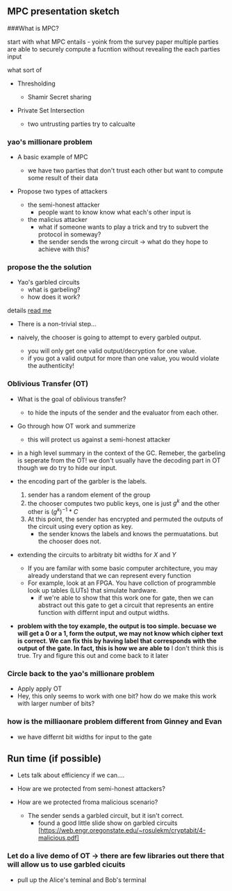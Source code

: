 ## MPC presentation sketch

###What is MPC?

start with what MPC entails - yoink from the survey paper
multiple parties are able to securely compute a fucntion without revealing the each parties input

what sort of 

* Thresholding
    * Shamir Secret sharing

* Private Set Intersection
    * two untrusting parties try to calcualte 
### yao's millionare problem

* A basic example of MPC
    * we have two parties that don't trust each other but want to compute some result of their data

* Propose two types of attackers
    * the semi-honest attacker
        * people want to know know what each's other input is
    * the malicius attacker
        * what if someone wants to play a trick and try to subvert the protocol in someway?
        * the sender sends the wrong circuit -> what do they hope to achieve with this?

### propose the the solution

* Yao's garbled circuits
    * what is garbeling?
    * how does it work?

details [read me](./gc_intro.md)


* There is a non-trivial step...

* naively, the chooser is going to attempt to every garbled output.
    * you will only get one valid output/decryption for one value.
    * if you got a valid output for more than one value, you would violate the authenticity!

### Oblivious Transfer (OT)
* What is the goal of oblivious transfer?
    * to hide the inputs of the sender and the evaluator from each other.

* Go through how OT work and summerize
    * this will protect us against a semi-honest attacker

* in a high level summary in the context of the GC. Remeber, the garbeling is seperate from the OT! we don't usually have the decoding part in OT though we do try to hide our input.
* the encoding part of the garbler is the labels.
    1. sender has a random element of the group
    2. the chooser computes two public keys, one is just $g^k$ and the other other is $(g^k)^{-1}*C$
    3. At this point, the sender has encrypted and permuted the outputs of the circuit using every option as key.
        * the sender knows the labels and knows the permuatations. but the chooser does not.

* extending the circuits to arbitraty bit widths for $X$ and $Y$
    * If you are familar with some basic computer architecture, you may already understand that we can represent every function
    * For example, look at an FPGA. You have collction of programmble look up tables (LUTs) that simulate hardware.
        * if we're able to show that this work one for gate, then we can abstract out this gate to get a circuit that represents an entire function with differnt input and output widths.

* **problem with the toy example, the output is too simple. becuase we will get a 0 or a 1, form the output, we may not know
which cipher text is correct. We can fix this by having label that corresponds with the output of the gate. In fact, this is how
we are able to** I don't think this is true. Try and figure this out and come back to it later


### Circle back to the yao's millionare problem

* Apply apply OT
* Hey, this only seems to work with one bit? how do we make this work with larger number of bits?

### how is the milliaonare problem different from Ginney and Evan

* we have differnt bit widths for input to the gate

## Run time (if possible)
* Lets talk about efficiency if we can....

* How are we protected from semi-honest attackers?
* How are we protected froma malicious scenario?
    * The sender sends a garbled circuit, but it isn't correct.
        * found a good little slide show on garbled circuits [https://web.engr.oregonstate.edu/~rosulekm/cryptabit/4-malicious.pdf]

### Let do a live demo of OT -> there are few libraries out there that will allow us to use garbled cicuits

* pull up the Alice's teminal and Bob's terminal


